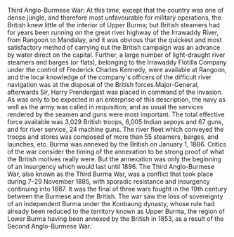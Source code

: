 Third Anglo-Burmese War: At this time, except that the country was one of dense jungle, and therefore most unfavourable for military operations, the British knew little of the interior of Upper Burma; but British steamers had for years been running on the great river highway of the Irrawaddy River, from Rangoon to Mandalay, and it was obvious that the quickest and most satisfactory method of carrying out the British campaign was an advance by water direct on the capital. Further, a large number of light-draught river steamers and barges (or flats), belonging to the Irrawaddy Flotilla Company under the control of Frederick Charles Kennedy, were available at Rangoon, and the local knowledge of the company's officers of the difficult river navigation was at the disposal of the British forces.Major-General, afterwards Sir, Harry Prendergast was placed in command of the invasion. As was only to be expected in an enterprise of this description, the navy as well as the army was called in requisition; and as usual the services rendered by the seamen and guns were most important. The total effective force available was 3,029 British troops, 6,005 Indian sepoys and 67 guns, and for river service, 24 machine guns. The river fleet which conveyed the troops and stores was composed of more than 55 steamers, barges, and launches, etc. Burma was annexed by the British on January 1, 1886. Critics of the war consider the timing of the annexation to be strong proof of what the British motives really were. But the annexation was only the beginning of an insurgency which would last until 1896. The Third Anglo-Burmese War, also known as the Third Burma War, was a conflict that took place during 7–29 November 1885, with sporadic resistance and insurgency continuing into 1887. It was the final of three wars fought in the 19th century between the Burmese and the British. The war saw the loss of sovereignty of an independent Burma under the Konbaung dynasty, whose rule had already been reduced to the territory known as Upper Burma, the region of Lower Burma having been annexed by the British in 1853, as a result of the Second Anglo-Burmese War.
